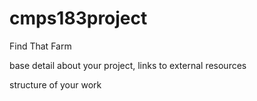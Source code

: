 # cmps183project
Find That Farm

base detail about your project, 
links to external resources


structure of your work

